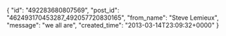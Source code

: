  {
   "id": "492283680807569",
   "post_id": "462493170453287_492057720830165",
   "from_name": "Steve Lemieux",
   "message": "we all are",
   "created_time": "2013-03-14T23:09:32+0000"
 }
